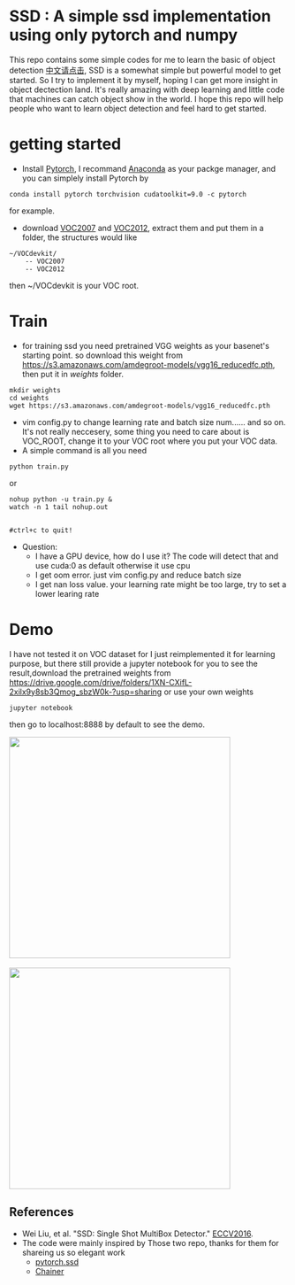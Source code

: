# SSD : A simple ssd implementation using only pytorch and numpy

This repo contains some simple codes for me to learn the basic of object detection [中文请点击](https://github.com/HosinPrime/simple-ssd-for-beginners/blob/master/chinese.md), SSD is a somewhat simple but powerful model to get started. So I try to implement it by myself, hoping I can get more insight in object dectection land. It's really amazing with deep learning and little code that machines can catch object show in the world. I hope this repo will help people who want to learn object detection and feel hard to get started.


# getting started
- Install [Pytorch](https://pytorch.org), I recommand [Anaconda](https://www.anaconda.com) as your packge manager, and you can simplely install Pytorch by 
```Shell 
conda install pytorch torchvision cudatoolkit=9.0 -c pytorch 
``` 
for example.

- download [VOC2007](http://host.robots.ox.ac.uk/pascal/VOC/voc2007/VOCtrainval_06-Nov-2007.tar) and [VOC2012](http://host.robots.ox.ac.uk/pascal/VOC/voc2012/VOCtrainval_11-May-2012.tar), extract them and put them in a folder, the structures would like
```
~/VOCdevkit/
    -- VOC2007
    -- VOC2012
```
then ~/VOCdevkit is your VOC root.


# Train
- for training ssd you need pretrained VGG weights as your basenet's starting point. so download this weight from https://s3.amazonaws.com/amdegroot-models/vgg16_reducedfc.pth, then put it in *weights* folder.
```Shell
mkdir weights
cd weights
wget https://s3.amazonaws.com/amdegroot-models/vgg16_reducedfc.pth
```

- vim config.py to change learning rate and batch size num...... and so on. It's not really neccesery, some thing you need to care about is VOC_ROOT, change it to your VOC root where you put your VOC data.
- A simple command is all you need
```Shell
python train.py
```
or
```Shell
nohup python -u train.py &
watch -n 1 tail nohup.out


#ctrl+c to quit!
```


- Question:
    * I have a GPU device, how do I use it? The code will detect that and use cuda:0 as default otherwise it use cpu
    * I get oom error. just vim config.py and reduce batch size
    * I get nan loss value.  your learning rate might be too large, try to set a lower learing rate
# Demo
I have not tested it on VOC dataset for I just reimplemented it for learning purpose, but there still provide a jupyter notebook for you to see the result,download the pretrained weights from https://drive.google.com/drive/folders/1XN-CXifL-2xilx9y8sb3Qmog_sbzW0k-?usp=sharing or use your own weights
```Shell
jupyter notebook
```
then go to localhost:8888 by default to see the demo.

<img align="center" src= "https://github.com/HosinPrime/simple-ssd-for-beginners/blob/master/images/1.jpg" height = 400/> </br></br>
<img align="center" src= "https://github.com/HosinPrime/simple-ssd-for-beginners/blob/master/images/2.jpg" height = 400/>




## References
- Wei Liu, et al. "SSD: Single Shot MultiBox Detector." [ECCV2016](http://arxiv.org/abs/1512.02325).
- The code were mainly inspired by Those two repo, thanks for them for shareing us so elegant work
    * [pytorch.ssd](https://github.com/amdegroot/ssd.pytorch)
    * [Chainer](https://github.com/chainer/chainercv/tree/master/chainercv/links/model/ssd)

